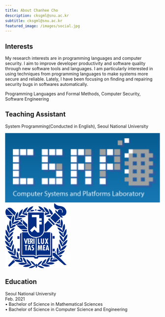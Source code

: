 ```yaml
---
title: About Chanhee Cho
description: cksgml@snu.ac.kr
subtitle: cksgml@snu.ac.kr
featured_image: /images/social.jpg
---
```




## Interests  

My research interests are in programming languages and computer security. I aim to improve developer productivity and software quality through new software tools and languages.
I am particularly interested in using techniques from programming languages to make systems more secure and reliable. Lately, I have been focusing on finding and repairing security bugs in softwares automatically. 


Programming Languages and Formal Methods, Computer Security, Software Engineering


<!--
My research focus is on using techniques from programming languages to make systems more secure. Lately, I have been focusing on finding security bugs in softwares automatically. I am also interested in automatically repairing security vulnerabilities. I am also interested in data driven security and security issues in deep learning, such as adversarial example and imitation attack.   
## Projects
-->


## Teaching Assistant
System Programming(Conducted in English), Seoul National University

![](/images/csap-logo.png)   ![](/images/snu-logo.png) 

<!-- csap logo?  -->



## Education
Seoul National University  
Feb. 2021  
• Bachelor of Science in Mathematical Sciences  
• Bachelor of Science in Computer Science and Engineering  




<!--
![](/images/my_photo1.jpeg)
-->

<!--
I am using techniques from programming languages to make systems more secure.  
Lately, I have been focusing on finding security bugs in software using symbolic execution and static analysis.  
I am also interested in automatically repairing security vulnerabilities, and for this purpose, I am keen to program synthesis technologies.  
I am also interested in security issues in deep learning, such as adversarial example and imitation attack.   
* Beautiful, minimal design
* Single column post layout
* Portfolio/projects post type to show your work
-->




<!--
Simples is created and supported by [Jekyll Themes](https://jekyllthemes.io), and is available for $49.

<a href="https://jekyllthemes.io/theme/simples-blog-jekyll-theme" class="button button--large">Get This Theme</a>
-->

